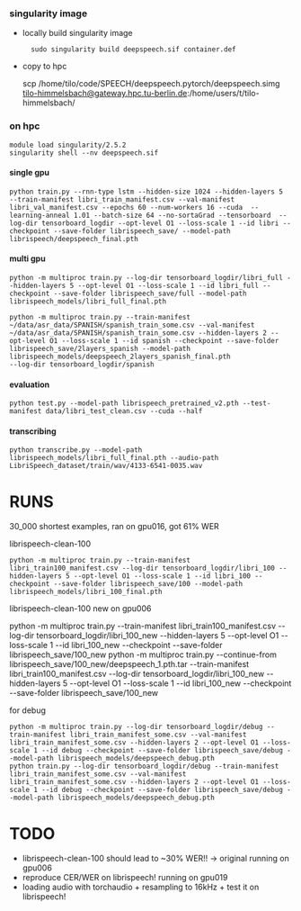 ### singularity image

* locally build singularity image

        sudo singularity build deepspeech.sif container.def

* copy to hpc

    scp /home/tilo/code/SPEECH/deepspeech.pytorch/deepspeech.simg tilo-himmelsbach@gateway.hpc.tu-berlin.de:/home/users/t/tilo-himmelsbach/

### on hpc
    module load singularity/2.5.2
    singularity shell --nv deepspeech.sif
#### single gpu     
    python train.py --rnn-type lstm --hidden-size 1024 --hidden-layers 5  --train-manifest libri_train_manifest.csv --val-manifest libri_val_manifest.csv --epochs 60 --num-workers 16 --cuda  --learning-anneal 1.01 --batch-size 64 --no-sortaGrad --tensorboard  --log-dir tensorboard_logdir --opt-level O1 --loss-scale 1 --id libri --checkpoint --save-folder librispeech_save/ --model-path librispeech/deepspeech_final.pth
#### multi gpu

    python -m multiproc train.py --log-dir tensorboard_logdir/libri_full --hidden-layers 5 --opt-level O1 --loss-scale 1 --id libri_full --checkpoint --save-folder librispeech_save/full --model-path librispeech_models/libri_full_final.pth
    
    python -m multiproc train.py --train-manifest ~/data/asr_data/SPANISH/spanish_train_some.csv --val-manifest ~/data/asr_data/SPANISH/spanish_train_some.csv --hidden-layers 2 --opt-level O1 --loss-scale 1 --id spanish --checkpoint --save-folder librispeech_save/2layers_spanish --model-path librispeech_models/deepspeech_2layers_spanish_final.pth
    --log-dir tensorboard_logdir/spanish
    
#### evaluation
    python test.py --model-path librispeech_pretrained_v2.pth --test-manifest data/libri_test_clean.csv --cuda --half

#### transcribing 
    python transcribe.py --model-path librispeech_models/libri_full_final.pth --audio-path LibriSpeech_dataset/train/wav/4133-6541-0035.wav
    
# RUNS
30_000 shortest examples, ran on gpu016, got 61% WER

librispeech-clean-100

    python -m multiproc train.py --train-manifest libri_train100_manifest.csv --log-dir tensorboard_logdir/libri_100 --hidden-layers 5 --opt-level O1 --loss-scale 1 --id libri_100 --checkpoint --save-folder librispeech_save/100 --model-path librispeech_models/libri_100_final.pth

librispeech-clean-100 new on gpu006

python -m multiproc train.py --train-manifest libri_train100_manifest.csv --log-dir tensorboard_logdir/libri_100_new --hidden-layers 5 --opt-level O1 --loss-scale 1 --id libri_100_new --checkpoint --save-folder librispeech_save/100_new
python -m multiproc train.py --continue-from librispeech_save/100_new/deepspeech_1.pth.tar --train-manifest libri_train100_manifest.csv --log-dir tensorboard_logdir/libri_100_new --hidden-layers 5 --opt-level O1 --loss-scale 1 --id libri_100_new --checkpoint --save-folder librispeech_save/100_new

for debug
    
    python -m multiproc train.py --log-dir tensorboard_logdir/debug --train-manifest libri_train_manifest_some.csv --val-manifest libri_train_manifest_some.csv --hidden-layers 2 --opt-level O1 --loss-scale 1 --id debug --checkpoint --save-folder librispeech_save/debug --model-path librispeech_models/deepspeech_debug.pth
    python train.py --log-dir tensorboard_logdir/debug --train-manifest libri_train_manifest_some.csv --val-manifest libri_train_manifest_some.csv --hidden-layers 2 --opt-level O1 --loss-scale 1 --id debug --checkpoint --save-folder librispeech_save/debug --model-path librispeech_models/deepspeech_debug.pth

# TODO
* librispeech-clean-100 should lead to ~30% WER!! 
    -> original running on gpu006
* reproduce CER/WER on librispeech! running on gpu019
* loading audio with torchaudio + resampling to 16kHz + test it on librispeech!